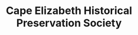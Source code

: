 ---
layout: repo
title: "Cape Elizabeth Historical Preservation Society"
id: 2555
permalink: repos/2555/
---